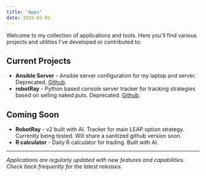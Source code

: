```yaml
---
title: "Apps"
date: 2025-01-01
---
```


Welcome to my collection of applications and tools. Here you'll find various projects and utilities I've developed or contributed to:

## Current Projects

- **Ansible Server** - Ansible server configuration for my laptop and server. Deprecated.  [Github](https://github.com/camilo-rojas/ansible-server).
- **robotRay** - Python based console server tracker for tracking strategies based on selling naked puts.  Deprecated. [Github](https://github.com/camilo-rojas/robotRay).

## Coming Soon

- **RobotRay** - v2 built with AI. Tracker for main LEAP option strategy. Currently being tested. Will share a sanitized github version soon.
- **R calculator** - Daily R calculator for trading.  Built with AI.


---

*Applications are regularly updated with new features and capabilities. Check back frequently for the latest releases.*